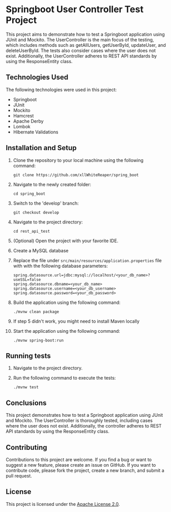 # Springboot User Controller Test Project

This project aims to demonstrate how to test a Springboot application using JUnit and Mockito. The UserController is the main focus of the testing, which includes methods such as getAllUsers, getUserById, updateUser, and deleteUserById. The tests also consider cases where the user does not exist. Additionally, the UserController adheres to REST API standards by using the ResponseEntity class.

## Technologies Used

The following technologies were used in this project:

- Springboot
- JUnit
- Mockito
- Hamcrest
- Apache Derby
- Lombok
- Hibernate Validations

## Installation and Setup

1. Clone the repository to your local machine using the following command:

   ```
   git clone https://github.com/xllWhiteReaper/spring_boot
   ```

2. Navigate to the newly created folder:

   ```
   cd spring_boot
   ```

3. Switch to the 'develop' branch:

   ```
   git checkout develop
   ```

4. Navigate to the project directory:

   ```
   cd rest_api_test
   ```

5. (Optional) Open the project with your favorite IDE.

6. Create a MySQL database

7. Replace the file under `src/main/resources/application.properties` file with with the following database parameters:

   ```
   spring.datasource.url=jdbc:mysql://localhost/<your_db_name>?useSSL=false
   spring.datasource.dbname=<your_db_name>
   spring.datasource.username=<your_db_username>
   spring.datasource.password=<your_db_password>
   ```

8. Build the application using the following command:

   ```
   ./mvnw clean package
   ```

9. If step 5 didn't work, you might need to install Maven locally

10. Start the application using the following command:

    ```
    ./mvnw spring-boot:run
    ```

## Running tests

1. Navigate to the project directory.
2. Run the following command to execute the tests:

   ```
   ./mvnw test
   ```

## Conclusions

This project demonstrates how to test a Springboot application using JUnit and Mockito. The UserController is thoroughly tested, including cases where the user does not exist. Additionally, the controller adheres to REST API standards by using the ResponseEntity class.

## Contributing

Contributions to this project are welcome. If you find a bug or want to suggest a new feature, please create an issue on GitHub. If you want to contribute code, please fork the project, create a new branch, and submit a pull request.

## License

This project is licensed under the [Apache License 2.0](https://www.apache.org/licenses/LICENSE-2.0).
